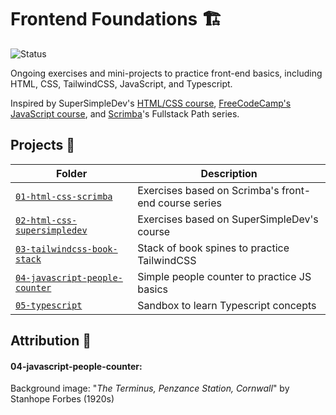 # Frontend Foundations 🏗️

![Status](https://img.shields.io/badge/status-in--development-yellow)

Ongoing exercises and mini-projects to practice front-end basics, including
HTML, CSS, TailwindCSS,
JavaScript, and Typescript.

Inspired by
SuperSimpleDev's [HTML/CSS course](https://www.youtube.com/watch?v=G3e-cpL7ofc&list=PLEPye7A7EcQZrT3VSBb7jtxnxIfY3yyG6&index=3), [FreeCodeCamp's JavaScript course](https://www.youtube.com/watch?v=jS4aFq5-91M),
and [Scrimba](https://scrimba.com)'s Fullstack Path series.

## Projects 📌

| Folder                                                         | Description                                          |
|----------------------------------------------------------------|------------------------------------------------------|
| [`01-html-css-scrimba`](01-html-css-scrimba)                   | Exercises based on Scrimba's front-end course series |
| [`02-html-css-supersimpledev`](02-html-css-supersimpledev)     | Exercises based on SuperSimpleDev's course           |
| [`03-tailwindcss-book-stack`](03-tailwindcss-book-stack)       | Stack of book spines to practice TailwindCSS         |
| [`04-javascript-people-counter`](04-javascript-people-counter) | Simple people counter to practice JS basics          |
| [`05-typescript`](05-typescript)                               | Sandbox to learn Typescript concepts                 |

## Attribution 🎨

#### 04-javascript-people-counter:

Background image: "_The Terminus, Penzance Station, Cornwall_" by Stanhope
Forbes (1920s)